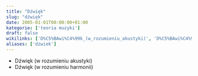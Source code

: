```yaml
---
title: "Dźwięk"
slug: "dźwięk"
date: 2005-01-01T00:00:00+01:00
kategorie: ['teoria muzyki']
draft: false
wikilinks: ['D%C5%BAwi%C4%99k_(w_rozumieniu_akustyki)', 'D%C5%BAwi%C4%99k_(w_rozumieniu_harmonii)']
aliases: ['dzwiek']
---
```

  - Dźwięk (w rozumieniu
    akustyki)<!-- link nie odnosił się do niczego -->
  - Dźwięk (w rozumieniu
    harmonii)<!-- link nie odnosił się do niczego -->

